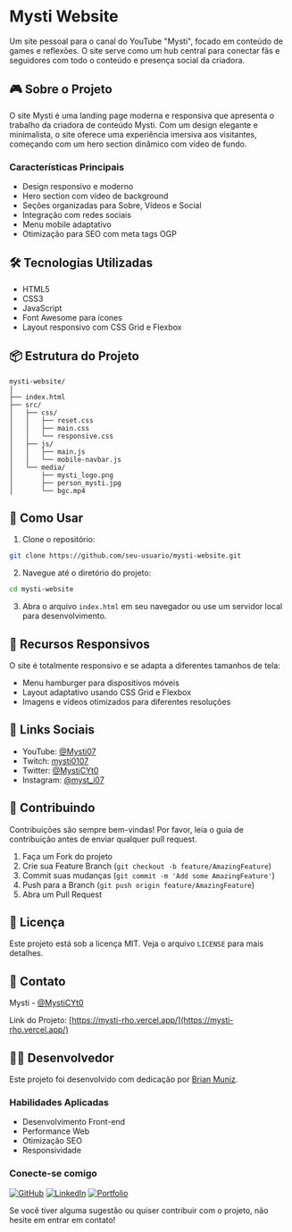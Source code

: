# Mysti Website

Um site pessoal para o canal do YouTube "Mysti", focado em conteúdo de games e reflexões. O site serve como um hub central para conectar fãs e seguidores com todo o conteúdo e presença social da criadora.

## 🎮 Sobre o Projeto

O site Mysti é uma landing page moderna e responsiva que apresenta o trabalho da criadora de conteúdo Mysti. Com um design elegante e minimalista, o site oferece uma experiência imersiva aos visitantes, começando com um hero section dinâmico com vídeo de fundo.

### Características Principais

- Design responsivo e moderno
- Hero section com vídeo de background
- Seções organizadas para Sobre, Vídeos e Social
- Integração com redes sociais
- Menu mobile adaptativo
- Otimização para SEO com meta tags OGP

## 🛠️ Tecnologias Utilizadas

- HTML5
- CSS3
- JavaScript
- Font Awesome para ícones
- Layout responsivo com CSS Grid e Flexbox

## 📦 Estrutura do Projeto

```
mysti-website/
│
├── index.html
├── src/
│   ├── css/
│   │   ├── reset.css
│   │   ├── main.css
│   │   └── responsive.css
│   ├── js/
│   │   ├── main.js
│   │   └── mobile-navbar.js
│   └── media/
│       ├── mysti_logo.png
│       ├── person_mysti.jpg
│       └── bgc.mp4
```

## 🚀 Como Usar

1. Clone o repositório:
```bash
git clone https://github.com/seu-usuario/mysti-website.git
```

2. Navegue até o diretório do projeto:
```bash
cd mysti-website
```

3. Abra o arquivo `index.html` em seu navegador ou use um servidor local para desenvolvimento.

## 📱 Recursos Responsivos

O site é totalmente responsivo e se adapta a diferentes tamanhos de tela:
- Menu hamburger para dispositivos móveis
- Layout adaptativo usando CSS Grid e Flexbox
- Imagens e vídeos otimizados para diferentes resoluções

## 🔗 Links Sociais

- YouTube: [@Mysti07](https://www.youtube.com/@Mysti07)
- Twitch: [mysti0107](https://www.twitch.tv/mysti0107)
- Twitter: [@MystiCYt0](https://x.com/MystiCYt0)
- Instagram: [@myst_i07](https://www.instagram.com/tasty_mysti/)

## 🤝 Contribuindo

Contribuições são sempre bem-vindas! Por favor, leia o guia de contribuição antes de enviar qualquer pull request.

1. Faça um Fork do projeto
2. Crie sua Feature Branch (`git checkout -b feature/AmazingFeature`)
3. Commit suas mudanças (`git commit -m 'Add some AmazingFeature'`)
4. Push para a Branch (`git push origin feature/AmazingFeature`)
5. Abra um Pull Request

## 📝 Licença

Este projeto está sob a licença MIT. Veja o arquivo `LICENSE` para mais detalhes.

## 📧 Contato

Mysti - [@MystiCYt0](https://www.instagram.com/myst_i07/)

Link do Projeto: [https://mysti-rho.vercel.app/](https://mysti-rho.vercel.app/)

## 👨‍💻 Desenvolvedor

Este projeto foi desenvolvido com dedicação por [Brian Muniz](https://github.com/BrianMunizSilveira).

### Habilidades Aplicadas
- Desenvolvimento Front-end
- Performance Web
- Otimização SEO
- Responsividade

### Conecte-se comigo
[![GitHub](https://img.shields.io/badge/GitHub-100000?style=for-the-badge&logo=github&logoColor=white)](https://github.com/BrianMunizSilveira)
[![LinkedIn](https://img.shields.io/badge/LinkedIn-0077B5?style=for-the-badge&logo=linkedin&logoColor=white)](https://www.linkedin.com/in/brian-muniz-silveira/)
[![Portfolio](https://img.shields.io/badge/Portfolio-FF5722?style=for-the-badge&logo=todoist&logoColor=white)](https://repositorio-sigma-six.vercel.app/)

Se você tiver alguma sugestão ou quiser contribuir com o projeto, não hesite em entrar em contato!